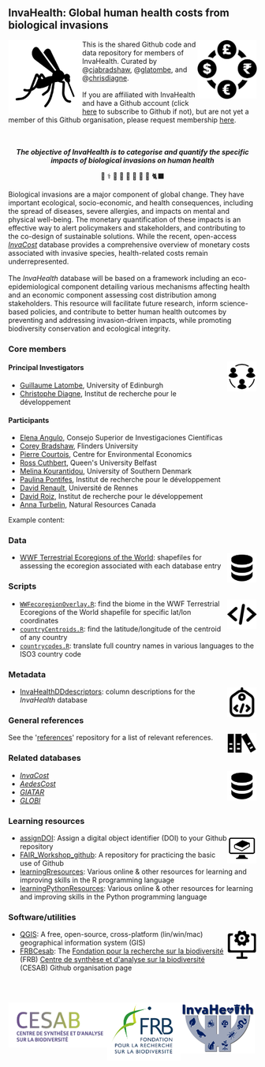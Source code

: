 ## InvaHealth: Global human health costs from biological invasions
<img src="https://github.com/InvaHealth/.github/blob/main/profile/www/mozzie.png" alt="" width="150" align="left" />
<img src="https://github.com/InvaHealth/.github/blob/main/profile/www/currency.webp" alt="" width="120" align="right" />

This is the shared Github code and data repository for members of InvaHealth. Curated by @<a href="https://github.com/cjabradshaw">cjabradshaw</a>, @<a href="https://github.com/GLatombe">glatombe</a>, and @<a href="https://github.com/chrisdiagne">chrisdiagne</a>.<br>
<br>
If you are affiliated with InvaHealth and have a Github account (click <a href="https://github.com/signup?ref_cta=Sign+up&ref_loc=header+logged+out&ref_page=%2F&source=header-home">here</a> to subscribe to Github if not), but are not yet a member of this Github organisation, please request membership <a href="mailto:glatombe@ed.ac.uk?subject=Please add me to the InvaHealth Github page&body=Hello Guillaume,%20%0D%0A%20%0D%0APlease add me to the Github organisation page using my account name: @[your Github account handle].%20%0D%0A%20%0D%0AThank you,">here</a>.<br>
<br>
<br>
<p align="center"><strong><em>The objective of InvaHealth is to categorise and quantify the specific impacts of biological invasions on human health</em></strong></p>
<p align="center">🦟 ⚕️ 🐜 🌿 🐀 🐍 🐇 🐛 🐈‍⬛ </p>
Biological invasions are a major component of global change. They have important ecological, socio-economic, and health consequences, including the spread of diseases, severe allergies, and impacts on mental and physical well-being. The monetary quantification of these impacts is an effective way to alert policymakers and stakeholders, and contributing to the co-design of sustainable solutions. While the recent, open-access <em><a href="https://github.com/InvaCost/">InvaCost</a></em> database provides a comprehensive overview of monetary costs associated with invasive species, health-related costs remain underrepresented.<br>
<br>
The <em>InvaHealth</em> database will be based on a framework including an eco-epidemiological component detailing various mechanisms affecting health and an economic component assessing cost distribution among stakeholders. This resource will facilitate future research, inform science-based policies, and contribute to better human health outcomes by preventing and addressing invasion-driven impacts, while promoting biodiversity conservation and ecological integrity.

### Core members
<img src="https://github.com/InvaHealth/.github/blob/main/profile/www/collaborators.png" alt="" width="60" align="right" />

#### Principal Investigators
- <a href="https://www.research.ed.ac.uk/en/persons/guillaume-latombe">Guillaume Latombe</a>, University of Edinburgh
- <a href="https://scholar.google.com/citations?user=Nyeg3eIAAAAJ&hl=fr">Christophe Diagne</a>, Institut de recherche pour le développement

#### Participants
- <a href="https://scholar.google.com/citations?user=dH_qGsMAAAAJ&hl=es">Elena Angulo</a>, Consejo Superior de Investigaciones Científicas
- <a href="https://globalecologyflinders.com/people/#CJAB">Corey Bradshaw</a>, Flinders University
- <a href="https://www.cee-m.fr/fr/member/courtois-pierre-2/">Pierre Courtois</a>, Centre for Environmental Economics
- <a href="https://pure.qub.ac.uk/en/persons/ross-cuthbert-2">Ross Cuthbert</a>, Queen's University Belfast
- <a href="https://portal.findresearcher.sdu.dk/en/persons/mkour">Melina Kourantidou</a>, University of Southern Denmark
- <a href="https://orcid.org/0000-0002-7334-8070">Paulina Pontifes</a>, Institut de recherche pour le développement
- <a href="https://www.iufrance.fr/les-membres-de-liuf/membre/1660-david-renault.html">David Renault</a>, Université de Rennes
- <a href="https://scholar.google.it/citations?user=TYPnVQ0AAAAJ&hl=it">David Roiz</a>, Institut de recherche pour le développement
- <a href="https://scholar.google.com/citations?user=59VAYs4AAAAJ&hl=en">Anna Turbelin</a>, Natural Resources Canada

Example content:

### Data
<img src="https://github.com/InvaHealth/.github/blob/main/profile/www/databaseLogo.png" alt="" width="60" align="right" />

- <a href="https://github.com/InvaHealth/WWFbioregions">WWF Terrestrial Ecoregions of the World</a>: shapefiles for assessing the ecoregion associated with each database entry 

### Scripts
<img src="https://github.com/InvaHealth/.github/blob/main/profile/www/scriptsLogo.png" alt="" width="60" align="right" />

- <a href="https://github.com/InvaHealth/WWFbioregions"><code>WWFecoregionOverlay.R</code></a>: find the biome in the WWF Terrestrial Ecoregions of the World shapefile for specific lat/lon coordinates
- <a href="https://github.com/InvaHealth/countryCentroids"><code>countryCentroids.R</code></a>: find the latitude/longitude of the centroid of any country
- <a href="https://github.com/InvaHealth/countryCodes"><code>countrycodes.R</code></a>: translate full country names in various languages to the ISO3 country code

### Metadata
<img src="https://github.com/InvaHealth/.github/blob/main/profile/www/metadata.png" alt="" width="60" align="right" />

- <a href="https://github.com/InvaHealth/InvaHealthDDdescriptors">InvaHealthDDdescriptors</a>: column descriptions for the <em>InvaHealth</em> database

### General references
<img src="https://github.com/InvaHealth/.github/blob/main/profile/www/references.png" alt="" width="60" align="right" />

See the '<a href="https://github.com/InvaHealth/references/">references</a>' repository for a list of relevant references.

### Related databases
<img src="https://github.com/InvaHealth/.github/blob/main/profile/www/databaseLogo.png" alt="" width="60" align="right" />

- <em><a href="https://github.com/InvaCost/">InvaCost</a></em>
- <em><a href="https://www.sciencedirect.com/science/article/pii/S0048969724032017">AedesCost</a></em>
- <em><a href="https://www.nature.com/articles/s41597-024-03824-w">GIATAR</a></em>
- <em><a href="https://www.globalbioticinteractions.org/">GLOBI</a></em>

### Learning resources
<img src="https://github.com/InvaHealth/.github/blob/main/profile/www/learningLogo.png" alt="" width="60" align="right" />

- <a href="https://github.com/CABAH/assignDOI">assignDOI</a>: Assign a digital object identifier (DOI) to your Github repository
- <a href="https://github.com/CABAH/FAIR_Workshop_github">FAIR_Workshop_github</a>: A repository for practicing the basic use of Github
- <a href="https://github.com/InvaCost/learningRresources-1">learningRresources</a>: Various online & other resources for learning and improving skills in the R programming language
- <a href="https://github.com/CABAH/learningPythonResources">learningPythonResources</a>: Various online & other resources for learning and improving skills in the Python programming language

### Software/utilities
<img src="https://github.com/InvaHealth/.github/blob/main/profile/www/softwareLogo.png" alt="" width="60" align="right" />

- <a href="https://github.com/CABAH/QGIS">QGIS</a>: A free, open-source, cross-platform (lin/win/mac) geographical information system (GIS)
- <a href="https://github.com/FRBCesab">FRBCesab</a>: The <a href="https://www.fondationbiodiversite.fr/">Fondation pour la recherche sur la biodiversité</a> (FRB) <a href="https://www.fondationbiodiversite.fr/en/about-the-foundation/le-cesab/">Centre de synthèse et d'analyse sur la biodiversité</a> (CESAB) Github organisation page

<br>
<br>
<p></p><a href="https://www.fondationbiodiversite.fr/en/about-the-foundation/le-cesab/"><img src="https://github.com/InvaHealth/.github/blob/main/profile/www/CESABlogo.png" alt="" width="200" align="left" /></a>
<a href="https://www.fondationbiodiversite.fr/"><img src="https://github.com/InvaHealth/.github/blob/main/profile/www/FRBlogo.png" alt="" width="150" align="left" /></a>
<a href="https://www.fondationbiodiversite.fr/en/the-frb-in-action/programs-and-projects/le-cesab/invahealth/"><img src="https://github.com/InvaHealth/.github/blob/main/profile/www/InvaHealth logo.jpg" alt="" width="150" align="left" /></a></p>
